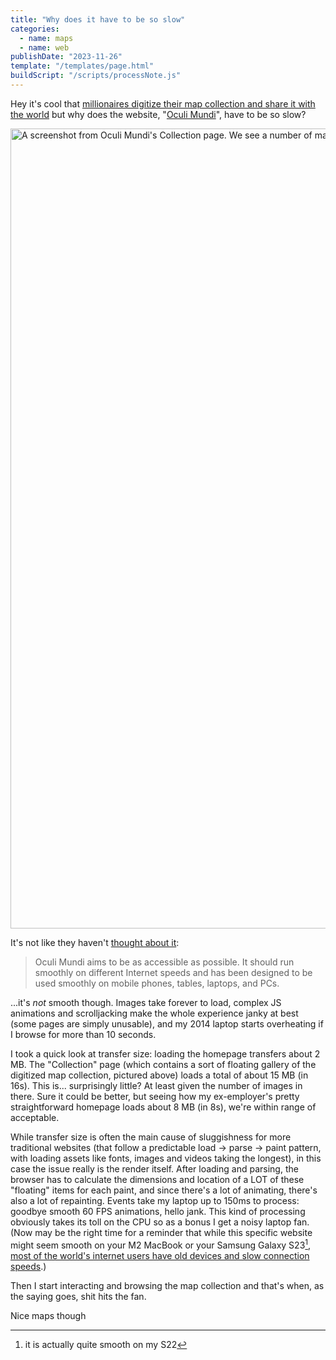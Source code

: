 ```yaml
---
title: "Why does it have to be so slow"
categories:
  - name: maps
  - name: web
publishDate: "2023-11-26"
template: "/templates/page.html"
buildScript: "/scripts/processNote.js"
---
```


Hey it's cool that [millionaires digitize their map collection and share it with the world](https://www.openculture.com/2023/11/oculi-mundi-a-beautiful-online-archive-of-130-ancient-maps-atlases-globes.html) but why does the website, "[Oculi Mundi](https://oculi-mundi.com/)", have to be so slow?

<img width="1280" height="618" style="aspect-ratio:1280/618;height:auto;" src="/static/images/20231126-oculi-mundi.webp" alt="A screenshot from Oculi Mundi's Collection page. We see a number of maps and manuscripts floating on a 3d canvas">

It's not like they haven't [thought about it](https://oculi-mundi.com/orientation):

> Oculi Mundi aims to be as accessible as possible. It should run smoothly on different Internet speeds and has been designed to be used smoothly on mobile phones, tables, laptops, and PCs.

...it's _not_ smooth though. Images take forever to load, complex JS animations and scrolljacking make the whole experience janky at best (some pages are simply unusable), and my 2014 laptop starts overheating if I browse for more than 10 seconds.

I took a quick look at transfer size: loading the homepage transfers about 2 MB. The "Collection" page (which contains a sort of floating gallery of the digitized map collection, pictured above) loads a total of about 15 MB (in 16s). This is... surprisingly little? At least given the number of images in there. Sure it could be better, but seeing how my ex-employer's pretty straightforward homepage loads about 8 MB (in 8s), we're within range of acceptable.

While transfer size is often the main cause of sluggishness for more traditional websites (that follow a predictable load &rarr; parse &rarr; paint pattern, with loading assets like fonts, images and videos taking the longest), in this case the issue really is the render itself. After loading and parsing, the browser has to calculate the dimensions and location of a LOT of these "floating" items for each paint, and since there's a lot of animating, there's also a lot of repainting. Events take my laptop up to 150ms to process: goodbye smooth 60 FPS animations, hello jank. This kind of processing obviously takes its toll on the CPU so as a bonus I get a noisy laptop fan. (Now may be the right time for a reminder that while this specific website might seem smooth on your M2 MacBook or your Samsung Galaxy S23[^1], [most of the world's internet users have old devices and slow connection speeds](https://infrequently.org/2022/12/performance-baseline-2023/).)

Then I start interacting and browsing the map collection and that's when, as the saying goes, shit hits the fan.

Nice maps though

[^1]: it is actually quite smooth on my S22
